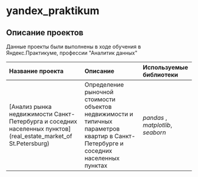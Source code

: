 # yandex_praktikum


## Описание проектов

Данные проекты были выполнены в ходе обучения в Яндекс.Практикуме, профессии "Аналитик данных"

| Название проекта | Описание | Используемые библиотеки | 
| :---------------------- | :---------------------- | :---------------------- |
| [Анализ рынка недвижимости Санкт-Петербурга и соседних населенных пунктов](real_estate_market_of St.Petersburg) |Определение рыночной стоимости объектов недвижимости и типичных параметров квартир в Санкт-Петербурге и соседних населенных пунктах| *pandas* , *matplotlib*, *seaborn*| 
